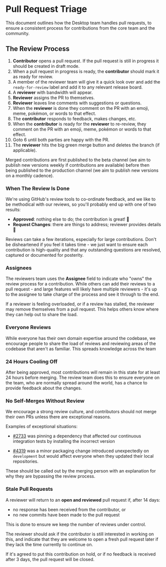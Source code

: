 # Pull Request Triage

This document outlines how the Desktop team handles pull requests, to ensure
a consistent process for contributions from the core team and the community.

## The Review Process

1. **Contributor** opens a pull request. If the pull request is still in progress
   it should be created in draft mode.
1. When a pull request in progress is ready, the **contributor** should mark it
   as ready for review.
1. A member of the reviewer team will give it a quick look over and
   add the `ready-for-review` label and add it to any relevant release board.
1. A **reviewer** with bandwidth will appear.
1. **Reviewer** assigns the PR to themselves.
1. **Reviewer** leaves line comments with suggestions or questions.
1. When the **reviewer** is done they comment on the PR with an emoji, meme,
   pokémon, or words to that effect.
1. The **contributor** responds to feedback, makes changes, etc.
1. When the **contributor** is ready for the **reviewer** to re-review, they
   comment on the PR with an emoji, meme, pokémon or words to that effect.
1. Goto 6 until both parties are happy with the PR.
1. The **reviewer** hits the big green merge button and deletes the branch (if
    applicable).

Merged contributions are first published to the beta channel (we aim to publish
new versions weekly if contributions are available) before then being
published to the production channel (we aim to publish new versions on a monthly
cadence).

### When The Review Is Done

We're using GitHub's review tools to co-ordinate feedback, and we like to be
methodical with our reviews, so you'll probably end up with one of two results:

 - **Approved**: nothing else to do; the contribution is great! :gem:
 - **Request Changes**: there are things to address; reviewer provides details :memo:

Reviews can take a few iterations, especially for large contributions. Don't
be disheartened if you feel it takes time - we just want to ensure each
contribution is high-quality and that any outstanding questions are resolved,
captured or documented for posterity.

### Assignees

The reviewers team uses the **Assignee** field to indicate who "owns" the review
process for a contribution. While others can add their reviews to a pull request -
and large features will likely have multiple reviewers - it's up to the assignee
to take charge of the process and see it through to the end.

If a reviewer is feeling overloaded, or if a review has stalled, the reviewer may
remove themselves from a pull request. This helps others know where they can help
out to share the load.

### Everyone Reviews

While everyone has their own domain expertise around the codebase, we encourage
people to share the load of reviews and reviewing areas of the codebase that
aren't as familiar. This spreads knowledge across the team

### 24 Hours Cooling Off

After being approved, most contributions will remain in this state for at least
24 hours before merging. The review team does this to ensure everyone on the team,
who are normally spread around the world, has a chance to provide feedback about
the changes.

### No Self-Merges Without Review

We encourage a strong review culture, and contributors should not merge their
own PRs unless there are exceptional reasons.

Examples of exceptional situations:

- [#2733](https://github.com/desktop/desktop/pull/2733) was pinning a dependency
  that affected our continuous integration tests by installing the incorrect
  version

- [#4319](https://github.com/desktop/desktop/pull/4319) was a minor packaging
  change introduced unexpectedly on `development` but would affect everyone when they
  updated their local repositories.

These should be called out by the merging person with an explanation for why they are bypassing the review process.

### Stale Pull Requests

A reviewer will return to an **open and reviewed** pull request if, after 14
days:

 - no response has been received from the contributor, or
 - no new commits have been made to the pull request

This is done to ensure we keep the number of reviews under control.

The reviewer should ask if the contributor is still interested in working on
this, and indicate that they are welcome to open a fresh pull request later if
they lack the time currently to continue on.

If it's agreed to put this contribution on hold, or if no feedback is
received after 3 days, the pull request will be closed.
